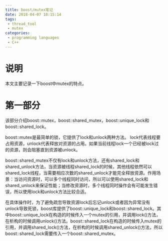 ```yaml
---
title: boost/mutex笔记
date: 2018-04-07 18:15:14
tags: 
 - thread_tool
 - mutex
categories:
 - programming languages
 - C++
---
```

# 说明

本文主要记录一下boost中mutex的特点。

<!-- more -->
# 第一部分

该部分介绍boost::mutex，boost::shared_mutex，boost::unique_lock和boost::shared_lock。

boost::mutex是最简单的锁，它提供了lock和unlock两种方法。 lock代表线程要占用资源，unlock代表释放对资源的占用。如果当前线程lock一个已经被lock过的资源，则会阻塞直到资源被unlock。

boost::shared_mutex不仅有lock和unlock方法，还有shared_lock和shared_unlock方法，当资源被线程shared_lock的时候，其他线程依然可以shared_lock线程，当需要相应次数的shared_unlock才能完全释放资源。作用场景：当访问资源时，可以多个线程同时访问，所以可以使用shared_lock和shared_unlock来保证性能；当修改资源时，多个线程同时操作会有可能发生错误，所以使用lock和unlock方法比较合适。

在具体操作时，为了避免疏忽导致资源lock后忘记unlock或者因为异常没有unlock导致死锁，boost库提供了boost::unique_lock和boost::shared_lock。其中boost::unique_lock在构造的时候传入一个mutex的引用，并调用lock()方法，在析构的时候调用unlock()方法。boost::shared_lock在构造的时候传入mutex的引用，并调用shared_lock()方法，在析构的时候调用shared_unlock()方法，所以boost::shared_lock需要传入一个boost::shared_mutex。

